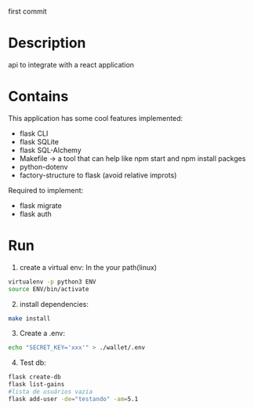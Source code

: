 first commit

# Description
api to integrate with a react application

# Contains

This application has some cool features implemented:
- flask CLI
- flask SQLite
- flask SQL-Alchemy
- Makefile -> a tool that can help like npm start and npm install packges
- python-dotenv
- factory-structure to flask (avoid relative improts)

Required to implement:
- flask migrate
- flask auth


# Run

1. create a virtual env:
In the your path(linux)
```bash
virtualenv -p python3 ENV
source ENV/bin/activate
```

2. install dependencies:
```bash
make install
```

3. Create a .env:
```bash
echo "SECRET_KEY='xxx'" > ./wallet/.env
```

4. Test db:
```bash
flask create-db
flask list-gains
#lista de usuários vazia
flask add-user -de="testando" -am=5.1
```